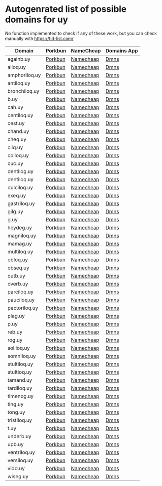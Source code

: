 # Autogenrated list of possible domains for uy

No function implemented to check if any of these work, but you can check manually with https://tld-list.com/

| Domain | Porkbun | NameCheap | Domains App |
|---|---|---|---|
| againb.uy | [Porkbun](https://porkbun.com/checkout/search?prb=e814663da1&tlds=&idnLanguage=&search=search&q=againb.uy) | [Namecheap](https://www.namecheap.com/domains/registration/results/?domain=againb.uy) | [Dmns](https://dmns.app/domains?q=againb.uy) |
| alloq.uy | [Porkbun](https://porkbun.com/checkout/search?prb=e814663da1&tlds=&idnLanguage=&search=search&q=alloq.uy) | [Namecheap](https://www.namecheap.com/domains/registration/results/?domain=alloq.uy) | [Dmns](https://dmns.app/domains?q=alloq.uy) |
| amphoriloq.uy | [Porkbun](https://porkbun.com/checkout/search?prb=e814663da1&tlds=&idnLanguage=&search=search&q=amphoriloq.uy) | [Namecheap](https://www.namecheap.com/domains/registration/results/?domain=amphoriloq.uy) | [Dmns](https://dmns.app/domains?q=amphoriloq.uy) |
| antiloq.uy | [Porkbun](https://porkbun.com/checkout/search?prb=e814663da1&tlds=&idnLanguage=&search=search&q=antiloq.uy) | [Namecheap](https://www.namecheap.com/domains/registration/results/?domain=antiloq.uy) | [Dmns](https://dmns.app/domains?q=antiloq.uy) |
| bronchiloq.uy | [Porkbun](https://porkbun.com/checkout/search?prb=e814663da1&tlds=&idnLanguage=&search=search&q=bronchiloq.uy) | [Namecheap](https://www.namecheap.com/domains/registration/results/?domain=bronchiloq.uy) | [Dmns](https://dmns.app/domains?q=bronchiloq.uy) |
| b.uy | [Porkbun](https://porkbun.com/checkout/search?prb=e814663da1&tlds=&idnLanguage=&search=search&q=b.uy) | [Namecheap](https://www.namecheap.com/domains/registration/results/?domain=b.uy) | [Dmns](https://dmns.app/domains?q=b.uy) |
| cah.uy | [Porkbun](https://porkbun.com/checkout/search?prb=e814663da1&tlds=&idnLanguage=&search=search&q=cah.uy) | [Namecheap](https://www.namecheap.com/domains/registration/results/?domain=cah.uy) | [Dmns](https://dmns.app/domains?q=cah.uy) |
| centiloq.uy | [Porkbun](https://porkbun.com/checkout/search?prb=e814663da1&tlds=&idnLanguage=&search=search&q=centiloq.uy) | [Namecheap](https://www.namecheap.com/domains/registration/results/?domain=centiloq.uy) | [Dmns](https://dmns.app/domains?q=centiloq.uy) |
| cest.uy | [Porkbun](https://porkbun.com/checkout/search?prb=e814663da1&tlds=&idnLanguage=&search=search&q=cest.uy) | [Namecheap](https://www.namecheap.com/domains/registration/results/?domain=cest.uy) | [Dmns](https://dmns.app/domains?q=cest.uy) |
| chand.uy | [Porkbun](https://porkbun.com/checkout/search?prb=e814663da1&tlds=&idnLanguage=&search=search&q=chand.uy) | [Namecheap](https://www.namecheap.com/domains/registration/results/?domain=chand.uy) | [Dmns](https://dmns.app/domains?q=chand.uy) |
| cheq.uy | [Porkbun](https://porkbun.com/checkout/search?prb=e814663da1&tlds=&idnLanguage=&search=search&q=cheq.uy) | [Namecheap](https://www.namecheap.com/domains/registration/results/?domain=cheq.uy) | [Dmns](https://dmns.app/domains?q=cheq.uy) |
| cliq.uy | [Porkbun](https://porkbun.com/checkout/search?prb=e814663da1&tlds=&idnLanguage=&search=search&q=cliq.uy) | [Namecheap](https://www.namecheap.com/domains/registration/results/?domain=cliq.uy) | [Dmns](https://dmns.app/domains?q=cliq.uy) |
| colloq.uy | [Porkbun](https://porkbun.com/checkout/search?prb=e814663da1&tlds=&idnLanguage=&search=search&q=colloq.uy) | [Namecheap](https://www.namecheap.com/domains/registration/results/?domain=colloq.uy) | [Dmns](https://dmns.app/domains?q=colloq.uy) |
| cuc.uy | [Porkbun](https://porkbun.com/checkout/search?prb=e814663da1&tlds=&idnLanguage=&search=search&q=cuc.uy) | [Namecheap](https://www.namecheap.com/domains/registration/results/?domain=cuc.uy) | [Dmns](https://dmns.app/domains?q=cuc.uy) |
| dentilog.uy | [Porkbun](https://porkbun.com/checkout/search?prb=e814663da1&tlds=&idnLanguage=&search=search&q=dentilog.uy) | [Namecheap](https://www.namecheap.com/domains/registration/results/?domain=dentilog.uy) | [Dmns](https://dmns.app/domains?q=dentilog.uy) |
| dentiloq.uy | [Porkbun](https://porkbun.com/checkout/search?prb=e814663da1&tlds=&idnLanguage=&search=search&q=dentiloq.uy) | [Namecheap](https://www.namecheap.com/domains/registration/results/?domain=dentiloq.uy) | [Dmns](https://dmns.app/domains?q=dentiloq.uy) |
| dulciloq.uy | [Porkbun](https://porkbun.com/checkout/search?prb=e814663da1&tlds=&idnLanguage=&search=search&q=dulciloq.uy) | [Namecheap](https://www.namecheap.com/domains/registration/results/?domain=dulciloq.uy) | [Dmns](https://dmns.app/domains?q=dulciloq.uy) |
| exeq.uy | [Porkbun](https://porkbun.com/checkout/search?prb=e814663da1&tlds=&idnLanguage=&search=search&q=exeq.uy) | [Namecheap](https://www.namecheap.com/domains/registration/results/?domain=exeq.uy) | [Dmns](https://dmns.app/domains?q=exeq.uy) |
| gastriloq.uy | [Porkbun](https://porkbun.com/checkout/search?prb=e814663da1&tlds=&idnLanguage=&search=search&q=gastriloq.uy) | [Namecheap](https://www.namecheap.com/domains/registration/results/?domain=gastriloq.uy) | [Dmns](https://dmns.app/domains?q=gastriloq.uy) |
| gilg.uy | [Porkbun](https://porkbun.com/checkout/search?prb=e814663da1&tlds=&idnLanguage=&search=search&q=gilg.uy) | [Namecheap](https://www.namecheap.com/domains/registration/results/?domain=gilg.uy) | [Dmns](https://dmns.app/domains?q=gilg.uy) |
| g.uy | [Porkbun](https://porkbun.com/checkout/search?prb=e814663da1&tlds=&idnLanguage=&search=search&q=g.uy) | [Namecheap](https://www.namecheap.com/domains/registration/results/?domain=g.uy) | [Dmns](https://dmns.app/domains?q=g.uy) |
| heydeg.uy | [Porkbun](https://porkbun.com/checkout/search?prb=e814663da1&tlds=&idnLanguage=&search=search&q=heydeg.uy) | [Namecheap](https://www.namecheap.com/domains/registration/results/?domain=heydeg.uy) | [Dmns](https://dmns.app/domains?q=heydeg.uy) |
| magniloq.uy | [Porkbun](https://porkbun.com/checkout/search?prb=e814663da1&tlds=&idnLanguage=&search=search&q=magniloq.uy) | [Namecheap](https://www.namecheap.com/domains/registration/results/?domain=magniloq.uy) | [Dmns](https://dmns.app/domains?q=magniloq.uy) |
| mamag.uy | [Porkbun](https://porkbun.com/checkout/search?prb=e814663da1&tlds=&idnLanguage=&search=search&q=mamag.uy) | [Namecheap](https://www.namecheap.com/domains/registration/results/?domain=mamag.uy) | [Dmns](https://dmns.app/domains?q=mamag.uy) |
| multiloq.uy | [Porkbun](https://porkbun.com/checkout/search?prb=e814663da1&tlds=&idnLanguage=&search=search&q=multiloq.uy) | [Namecheap](https://www.namecheap.com/domains/registration/results/?domain=multiloq.uy) | [Dmns](https://dmns.app/domains?q=multiloq.uy) |
| obloq.uy | [Porkbun](https://porkbun.com/checkout/search?prb=e814663da1&tlds=&idnLanguage=&search=search&q=obloq.uy) | [Namecheap](https://www.namecheap.com/domains/registration/results/?domain=obloq.uy) | [Dmns](https://dmns.app/domains?q=obloq.uy) |
| obseq.uy | [Porkbun](https://porkbun.com/checkout/search?prb=e814663da1&tlds=&idnLanguage=&search=search&q=obseq.uy) | [Namecheap](https://www.namecheap.com/domains/registration/results/?domain=obseq.uy) | [Dmns](https://dmns.app/domains?q=obseq.uy) |
| outb.uy | [Porkbun](https://porkbun.com/checkout/search?prb=e814663da1&tlds=&idnLanguage=&search=search&q=outb.uy) | [Namecheap](https://www.namecheap.com/domains/registration/results/?domain=outb.uy) | [Dmns](https://dmns.app/domains?q=outb.uy) |
| overb.uy | [Porkbun](https://porkbun.com/checkout/search?prb=e814663da1&tlds=&idnLanguage=&search=search&q=overb.uy) | [Namecheap](https://www.namecheap.com/domains/registration/results/?domain=overb.uy) | [Dmns](https://dmns.app/domains?q=overb.uy) |
| parciloq.uy | [Porkbun](https://porkbun.com/checkout/search?prb=e814663da1&tlds=&idnLanguage=&search=search&q=parciloq.uy) | [Namecheap](https://www.namecheap.com/domains/registration/results/?domain=parciloq.uy) | [Dmns](https://dmns.app/domains?q=parciloq.uy) |
| pauciloq.uy | [Porkbun](https://porkbun.com/checkout/search?prb=e814663da1&tlds=&idnLanguage=&search=search&q=pauciloq.uy) | [Namecheap](https://www.namecheap.com/domains/registration/results/?domain=pauciloq.uy) | [Dmns](https://dmns.app/domains?q=pauciloq.uy) |
| pectoriloq.uy | [Porkbun](https://porkbun.com/checkout/search?prb=e814663da1&tlds=&idnLanguage=&search=search&q=pectoriloq.uy) | [Namecheap](https://www.namecheap.com/domains/registration/results/?domain=pectoriloq.uy) | [Dmns](https://dmns.app/domains?q=pectoriloq.uy) |
| plag.uy | [Porkbun](https://porkbun.com/checkout/search?prb=e814663da1&tlds=&idnLanguage=&search=search&q=plag.uy) | [Namecheap](https://www.namecheap.com/domains/registration/results/?domain=plag.uy) | [Dmns](https://dmns.app/domains?q=plag.uy) |
| p.uy | [Porkbun](https://porkbun.com/checkout/search?prb=e814663da1&tlds=&idnLanguage=&search=search&q=p.uy) | [Namecheap](https://www.namecheap.com/domains/registration/results/?domain=p.uy) | [Dmns](https://dmns.app/domains?q=p.uy) |
| reb.uy | [Porkbun](https://porkbun.com/checkout/search?prb=e814663da1&tlds=&idnLanguage=&search=search&q=reb.uy) | [Namecheap](https://www.namecheap.com/domains/registration/results/?domain=reb.uy) | [Dmns](https://dmns.app/domains?q=reb.uy) |
| rog.uy | [Porkbun](https://porkbun.com/checkout/search?prb=e814663da1&tlds=&idnLanguage=&search=search&q=rog.uy) | [Namecheap](https://www.namecheap.com/domains/registration/results/?domain=rog.uy) | [Dmns](https://dmns.app/domains?q=rog.uy) |
| soliloq.uy | [Porkbun](https://porkbun.com/checkout/search?prb=e814663da1&tlds=&idnLanguage=&search=search&q=soliloq.uy) | [Namecheap](https://www.namecheap.com/domains/registration/results/?domain=soliloq.uy) | [Dmns](https://dmns.app/domains?q=soliloq.uy) |
| somniloq.uy | [Porkbun](https://porkbun.com/checkout/search?prb=e814663da1&tlds=&idnLanguage=&search=search&q=somniloq.uy) | [Namecheap](https://www.namecheap.com/domains/registration/results/?domain=somniloq.uy) | [Dmns](https://dmns.app/domains?q=somniloq.uy) |
| stultiloq.uy | [Porkbun](https://porkbun.com/checkout/search?prb=e814663da1&tlds=&idnLanguage=&search=search&q=stultiloq.uy) | [Namecheap](https://www.namecheap.com/domains/registration/results/?domain=stultiloq.uy) | [Dmns](https://dmns.app/domains?q=stultiloq.uy) |
| stultioq.uy | [Porkbun](https://porkbun.com/checkout/search?prb=e814663da1&tlds=&idnLanguage=&search=search&q=stultioq.uy) | [Namecheap](https://www.namecheap.com/domains/registration/results/?domain=stultioq.uy) | [Dmns](https://dmns.app/domains?q=stultioq.uy) |
| tamand.uy | [Porkbun](https://porkbun.com/checkout/search?prb=e814663da1&tlds=&idnLanguage=&search=search&q=tamand.uy) | [Namecheap](https://www.namecheap.com/domains/registration/results/?domain=tamand.uy) | [Dmns](https://dmns.app/domains?q=tamand.uy) |
| tardiloq.uy | [Porkbun](https://porkbun.com/checkout/search?prb=e814663da1&tlds=&idnLanguage=&search=search&q=tardiloq.uy) | [Namecheap](https://www.namecheap.com/domains/registration/results/?domain=tardiloq.uy) | [Dmns](https://dmns.app/domains?q=tardiloq.uy) |
| timenog.uy | [Porkbun](https://porkbun.com/checkout/search?prb=e814663da1&tlds=&idnLanguage=&search=search&q=timenog.uy) | [Namecheap](https://www.namecheap.com/domains/registration/results/?domain=timenog.uy) | [Dmns](https://dmns.app/domains?q=timenog.uy) |
| ting.uy | [Porkbun](https://porkbun.com/checkout/search?prb=e814663da1&tlds=&idnLanguage=&search=search&q=ting.uy) | [Namecheap](https://www.namecheap.com/domains/registration/results/?domain=ting.uy) | [Dmns](https://dmns.app/domains?q=ting.uy) |
| tong.uy | [Porkbun](https://porkbun.com/checkout/search?prb=e814663da1&tlds=&idnLanguage=&search=search&q=tong.uy) | [Namecheap](https://www.namecheap.com/domains/registration/results/?domain=tong.uy) | [Dmns](https://dmns.app/domains?q=tong.uy) |
| tristiloq.uy | [Porkbun](https://porkbun.com/checkout/search?prb=e814663da1&tlds=&idnLanguage=&search=search&q=tristiloq.uy) | [Namecheap](https://www.namecheap.com/domains/registration/results/?domain=tristiloq.uy) | [Dmns](https://dmns.app/domains?q=tristiloq.uy) |
| t.uy | [Porkbun](https://porkbun.com/checkout/search?prb=e814663da1&tlds=&idnLanguage=&search=search&q=t.uy) | [Namecheap](https://www.namecheap.com/domains/registration/results/?domain=t.uy) | [Dmns](https://dmns.app/domains?q=t.uy) |
| underb.uy | [Porkbun](https://porkbun.com/checkout/search?prb=e814663da1&tlds=&idnLanguage=&search=search&q=underb.uy) | [Namecheap](https://www.namecheap.com/domains/registration/results/?domain=underb.uy) | [Dmns](https://dmns.app/domains?q=underb.uy) |
| upb.uy | [Porkbun](https://porkbun.com/checkout/search?prb=e814663da1&tlds=&idnLanguage=&search=search&q=upb.uy) | [Namecheap](https://www.namecheap.com/domains/registration/results/?domain=upb.uy) | [Dmns](https://dmns.app/domains?q=upb.uy) |
| ventriloq.uy | [Porkbun](https://porkbun.com/checkout/search?prb=e814663da1&tlds=&idnLanguage=&search=search&q=ventriloq.uy) | [Namecheap](https://www.namecheap.com/domains/registration/results/?domain=ventriloq.uy) | [Dmns](https://dmns.app/domains?q=ventriloq.uy) |
| versiloq.uy | [Porkbun](https://porkbun.com/checkout/search?prb=e814663da1&tlds=&idnLanguage=&search=search&q=versiloq.uy) | [Namecheap](https://www.namecheap.com/domains/registration/results/?domain=versiloq.uy) | [Dmns](https://dmns.app/domains?q=versiloq.uy) |
| vidd.uy | [Porkbun](https://porkbun.com/checkout/search?prb=e814663da1&tlds=&idnLanguage=&search=search&q=vidd.uy) | [Namecheap](https://www.namecheap.com/domains/registration/results/?domain=vidd.uy) | [Dmns](https://dmns.app/domains?q=vidd.uy) |
| wiseg.uy | [Porkbun](https://porkbun.com/checkout/search?prb=e814663da1&tlds=&idnLanguage=&search=search&q=wiseg.uy) | [Namecheap](https://www.namecheap.com/domains/registration/results/?domain=wiseg.uy) | [Dmns](https://dmns.app/domains?q=wiseg.uy) |
